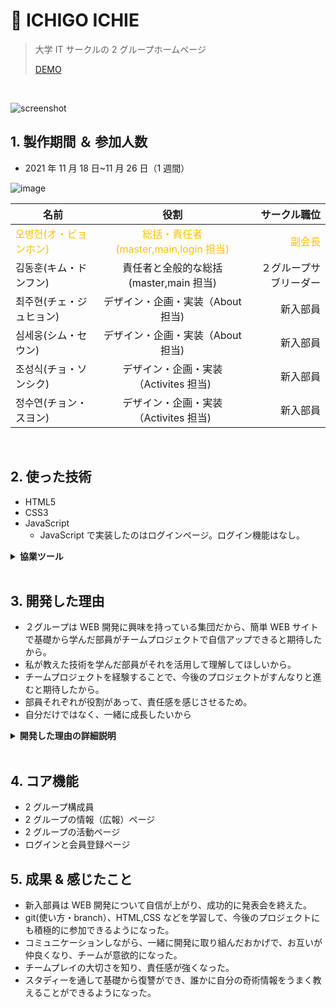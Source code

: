 # :pushpin: ICHIGO ICHIE

> 大学 IT サークルの 2 グループホームページ
>
> [DEMO](https://bit.ly/3NM3RN6)

</br>

![screenshot](https://user-images.githubusercontent.com/80688093/170961252-da901de7-6d36-4629-8ef3-88c516950e5f.png)

## 1. 製作期間 ＆ 参加人数

- 2021 年 11 月 18 日~11 月 26 日（1 週間）

![image](https://user-images.githubusercontent.com/80688093/170970916-fe71e353-d191-45b6-9521-1659f40223de.png)

| 名前                                                      |                                  役割                                   |                              サークル職位 |
| --------------------------------------------------------- | :---------------------------------------------------------------------: | ----------------------------------------: |
| <span style="color:#fdc000">오병헌(オ・ビョンホン)</span> | <span style="color:#fdc000">総括・責任者(master,main,login 担当)</sapn> | <span style="color:#fdc000">副会長</span> |
| 김동훈(キム・ドンフン)                                    |                 責任者と全般的な総括(master,main 担当)                  |                    ２グループサブリーダー |
| 최주현(チェ・ジュヒョン)                                  |                    デザイン・企画・実装（About 担当)                    |                                  新入部員 |
| 심세웅(シム・セウン)                                      |                    デザイン・企画・実装（About 担当)                    |                                  新入部員 |
| 조성식(チョ・ソンシク)                                    |                  デザイン・企画・実装（Activites 担当)                  |                                  新入部員 |
| 정수연(チョン・スヨン)                                    |                  デザイン・企画・実装（Activites 担当)                  |                                  新入部員 |

</br>

## 2. 使った技術

- HTML5
- CSS3
- JavaScript
  - JavaScript で実装したのはログインページ。ログイン機能はなし。

<details>
	<summary><b>協業ツール</b></summary>

![Slack](https://user-images.githubusercontent.com/80688093/170968960-1dc856a7-eb6b-4476-a669-f80029d7dd7b.png)

コミュニケーションツールは`Slack`や`kakaoTalk`を使い、効率的に働く環境でプロジェクトをすんなりと進めることができた。

![image](https://user-images.githubusercontent.com/80688093/170970334-2c8aadc8-35ac-41ad-ae5f-6ee8cacfa833.png)

`git`を活用し、協業することでお互いにコミュニケーションの重要性を知った。
branch は`Main` `About` `Activites` `Signin`に分けて最終的に`master`branch に`marge`した。

</details>

</br>

## 3. 開発した理由

- ２グループは WEB 開発に興味を持っている集団だから、簡単 WEB サイトで基礎から学んだ部員がチームプロジェクトで自信アップできると期待したから。
- 私が教えた技術を学んだ部員がそれを活用して理解してほしいから。
- チームプロジェクトを経験することで、今後のプロジェクトがすんなりと進むと期待したから。
- 部員それぞれが役割があって、責任感を感じさせるため。
- 自分だけではなく、一緒に成長したいから

<details>
	<summary><b>開発した理由の詳細説明</b></summary>
	<div markdown="1">

IT サークルでは、年に２~４回はプロジェクト発表会があります。その発表会のために、それぞれのグループ（各組織）はスタディーを行って準備します。

そこで、私は２グループのリーダーであり、会長であるので
チームが成長するためにリーダーとして、責任感を持ち、ＡからＺまで基礎から教えました。(HTML・CSS だけ)

一人一人が大事な役割を持ち、git の`Branch`を活用して開発にチャレンジしました。

</div>
</details>

</br>

## 4. コア機能

- 2 グループ構成員
- 2 グループの情報（広報）ページ
- 2 グループの活動ページ
- ログインと会員登録ページ

## 5. 成果 & 感じたこと

- 新入部員は WEB 開発について自信が上がり、成功的に発表会を終えた。
- git(使い方・branch）、HTML,CSS などを学習して、今後のプロジェクトにも積極的に参加できるようになった。
- コミュニケーションしながら、一緒に開発に取り組んだおかげで、お互いが仲良くなり、チームが意欲的になった。
- チームプレイの大切さを知り、責任感が強くなった。
- スタディーを通して基礎から復讐ができ、誰かに自分の奇術情報をうまく教えることができるようになった。

